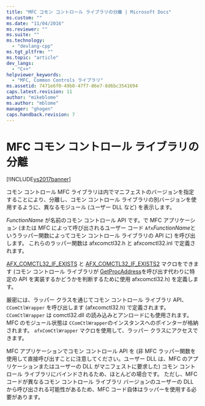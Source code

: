 ```yaml
---
title: "MFC コモン コントロール ライブラリの分離 | Microsoft Docs"
ms.custom: ""
ms.date: "11/04/2016"
ms.reviewer: ""
ms.suite: ""
ms.technology: 
  - "devlang-cpp"
ms.tgt_pltfrm: ""
ms.topic: "article"
dev_langs: 
  - "C++"
helpviewer_keywords: 
  - "MFC, Common Controls ライブラリ"
ms.assetid: 7471e6f0-49b0-47f7-86e7-8d6bc3541694
caps.latest.revision: 11
author: "mikeblome"
ms.author: "mblome"
manager: "ghogen"
caps.handback.revision: 7
---
```

# MFC コモン コントロール ライブラリの分離
[!INCLUDE[vs2017banner](../assembler/inline/includes/vs2017banner.md)]

コモン コントロール MFC ライブラリは内でマニフェストのバージョンを指定することにより、分離し、コモン コントロール ライブラリの別バージョンを使用するように、異なるモジュール \(ユーザー DLL など\) を表示します。  
  
 *FunctionName* が名前のコモン コントロール API です。で MFC アプリケーション \(または MFC によって呼び出されるユーザー コード `Afx`*FunctionName*というラッパー関数によってコモン コントロール ライブラリの API に\) を呼び出します。  これらのラッパー関数は afxcomctl32.h と afxcomctl32.inl で定義されます。  
  
 [AFX\_COMCTL32\_IF\_EXISTS](../Topic/AFX_COMCTL32_IF_EXISTS.md) と [AFX\_COMCTL32\_IF\_EXISTS2](../Topic/AFX_COMCTL32_IF_EXISTS2.md) マクロをできます \(コモン コントロール ライブラリが [GetProcAddress](../build/getprocaddress.md)を呼び出す代わりに特定の API を実装するかどうかを判断するために使用 afxcomctl32.h\) を定義します。  
  
 厳密には、ラッパー クラスを通じてコモン コントロール ライブラリ API、`CComCtlWrapper` を呼び出します \(afxcomctl32.h\) で定義されます。  `CComCtlWrapper` は comctl32.dll の読み込みとアンロードにも使用されます。  MFC のモジュール状態は `CComCtlWrapper`のインスタンスへのポインターが格納されます。  `afxComCtlWrapper` マクロを使用して、ラッパー クラスにアクセスできます。  
  
 MFC アプリケーションでコモン コントロール API を \(非 MFC ラッパー関数を使用して直接呼び出すことに注意してください。ユーザー DLL は、MFC のアプリケーションまたはユーザーの DLL がマニフェストに要求した\) コモン コントロール ライブラリにバインドされるため、ほとんどの場合です。  ただし、MFC コードが異なるコモン コントロール ライブラリ バージョンのユーザーの DLL から呼び出される可能性があるため、MFC コード自体はラッパーを使用する必要があります。